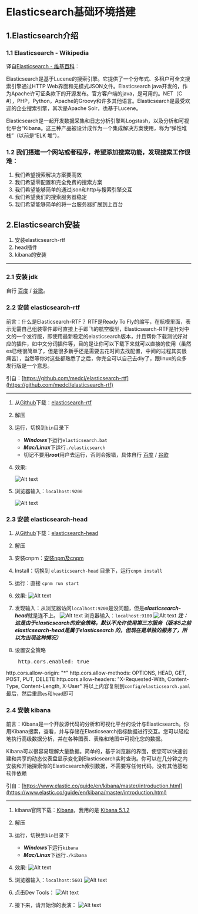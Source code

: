 # Elasticsearch基础环境搭建

## 1.Elasticsearch介绍

### 1.1 Elasticsearch - Wikipedia

译自[Elasticsearch - 维基百科](https://en.wikipedia.org/wiki/Elasticsearch)：

Elasticsearch是基于Lucene的搜索引擎。它提供了一个分布式、多租户可全文搜索引擎通过HTTP Web界面和无模式JSON文件。Elasticsearch java开发的，作为Apache许可证条款下的开源发布。官方客户端的java，是可用的。NET（C #），PHP，Python，Apache的Groovy和许多其他语言。Elasticsearch是最受欢迎的企业搜索引擎，其次是Apache Solr，也基于Lucene。

Elasticsearch是一起开发数据采集和日志分析引擎叫Logstash，以及分析和可视化平台“Kibana。这三种产品被设计成作为一个集成解决方案使用，称为“弹性堆栈”（以前是“ELK 堆”）。

### 1.2 我们搭建一个网站或者程序，希望添加搜索功能，发现搜索工作很难：

1. 我们希望搜索解决方案要高效
2. 我们希望零配置和完全免费的搜索方案
3. 我们希望能够简单的通过json和http与搜索引擎交互
4. 我们希望我们的搜索服务器稳定
5. 我们希望能够简单的将一台服务器扩展到上百台

## 2.Elasticsearch安装

1. 安装elasticsearch-rtf
2. head插件
3. kibana的安装

---

### 2.1 安装 jdk
自行 [百度](https://www.baidu.com/) / [谷歌](https://www.google.com)。

### 2.2 安装 elasticsearch-rtf

前言：什么是Elasticsearch-RTF？ RTF是Ready To Fly的缩写，在航模里面，表示无需自己组装零件即可直接上手即飞的航空模型，Elasticsearch-RTF是针对中文的一个发行版，即使用最新稳定的elasticsearch版本，并且帮你下载测试好对应的插件，如中文分词插件等，目的是让你可以下载下来就可以直接的使用（虽然es已经很简单了，但是很多新手还是需要去花时间去找配置，中间的过程其实很痛苦），当然等你对这些都熟悉了之后，你完全可以自己去diy了，跟linux的众多发行版是一个意思。

引自：[https://github.com/medcl/elasticsearch-rtf](https://github.com/medcl/elasticsearch-rtf)

---

1. 从[Github](https://github.com)下载：[elasticsearch-rtf](https://github.com/medcl/elasticsearch-rtf)
2. 解压
3. 运行，切换到```bin```目录下
	- ***Windows***下运行```elasticsearch.bat```
	- ***Mac/Linux***下运行```./elasticsearch```
	- 切记不要用***root***用户去运行，否则会报错，具体自行 [百度](https://www.baidu.com/) / [谷歌](https://www.google.com)
4. 效果:

	![Alt text](./images/ElasticSearc环境搭建-1.png "结果")
5. 浏览器输入：```localhost:9200```
	
	![Alt text](./images/ElasticSearc环境搭建-2.png "结果") 

 

### 2.3 安装 elasticsearch-head

1. 从[Github](https://github.com)下载：[elasticsearch-head](https://github.com/mobz/elasticsearch-head)
2. 解压
3. 安装cnpm：[安装npm及cnpm](https://www.cnblogs.com/yominhi/p/7039795.html)
4. Install：切换到 ```elasticsearch-head``` 目录下，运行```cnpm install```
5. 运行：直接 ```cpnm run start```
6. 效果:
	![Alt text](./images/ElasticSearc环境搭建-3.png "结果")
7. 发现输入：从浏览器访问```localhost:9200```是没问题，但是***elasticsearch-head***就是连不上。
	![Alt text](./images/ElasticSearc环境搭建-2.png "结果")
	浏览器输入：```localhost:9100```
	![Alt text](./images/ElasticSearc环境搭建-4.png "结果")
	***注：这是由于elasticsearch的安全策略，默认不允许使用第三方服务（版本5之前elasticsearch-head是属于elasticsearch 的，但现在是单独的服务了，所以为出现这种情况）***

8. 设置安全策略
	<pre>
	http.cors.enabled: true
http.cors.allow-origin: "*"
http.cors.allow-methods: OPTIONS, HEAD, GET, POST, PUT, DELETE
http.cors.allow-headers: "X-Requested-With, Content-Type, Content-Length, X-User"
	</pre>
	将以上内容复制到```config/elasticsearch.yaml```最后，然后重启```es```和```head```即可

### 2.4 安装 kibana

前言：Kibana是一个开放源代码的分析和可视化平台的设计与Elasticsearch。你用Kibana搜索，查看，并与存储在Elasticsearch指标数据进行交互。您可以轻松地执行高级数据分析，并在各种图表、表格和地图中可视化您的数据。

Kibana可以很容易理解大量数据。简单的，基于浏览器的界面，使您可以快速创建和共享的动态仪表盘显示变化到Elasticsearch实时查询。你可以在几分钟之内安装和开始探索你的Elasticsearch索引数据，不需要写任何代码，没有其他基础软件依赖

引自：[https://www.elastic.co/guide/en/kibana/master/introduction.html](https://www.elastic.co/guide/en/kibana/master/introduction.html)

---

1. kibana官网下载：[Kibana](https://www.elastic.co/downloads/kibana)，我用的是 [Kibana 5.1.2](https://www.elastic.co/downloads/past-releases/kibana-5-1-2)
2. 解压
3. 运行，切换到```bin```目录下
	- ***Windows***下运行```kibana ```
	- ***Mac/Linux***下运行```./kibana```
4. 效果:
	![Alt text](./images/ElasticSearc环境搭建-5.png "结果")
5. 浏览器输入：```localhost:5601```
	![Alt text](./images/ElasticSearc环境搭建-6.png "结果") 
6. 点击Dev Tools：
	![Alt text](./images/ElasticSearc环境搭建-7.png "结果")

7. 接下来，请开始你的表演：
	![Alt text](./images/ElasticSearc环境搭建-8.png "结果") 



